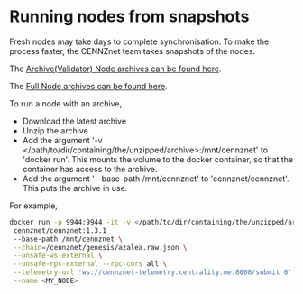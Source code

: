 # Running nodes from snapshots

Fresh nodes may take days to complete synchronisation. To make the process faster, the CENNZnet team takes snapshots of the nodes.

The [Archive(Validator) Node archives can be found here](https://s3-ap-southeast-1.amazonaws.com/cennznet-snapshots.centralityapp.com/azalea/1.2.2/validator/index.html).

The [Full Node archives can be found here](https://s3-ap-southeast-1.amazonaws.com/cennznet-snapshots.centralityapp.com/azalea/1.2.2/fullnode/index.html).

To run a node with an archive,
* Download the latest archive
* Unzip the archive
* Add the argument  '-v </path/to/dir/containing/the/unzipped/archive>:/mnt/cennznet' to 'docker run'. This mounts the volume to the docker container, so that the container has access to the archive.
* Add the argument '--base-path /mnt/cennznet' to 'cennznet/cennznet'. This puts the archive in use.

For example,

```bash
docker run -p 9944:9944 -it -v </path/to/dir/containing/the/unzipped/archive>:/mnt/cennznet \
 cennznet/cennznet:1.3.1
 --base-path /mnt/cennznet \
 --chain=/cennznet/genesis/azalea.raw.json \
 --unsafe-ws-external \
 --unsafe-rpc-external --rpc-cors all \
 --telemetry-url 'ws://cennznet-telemetry.centrality.me:8000/submit 0' \
 --name <MY_NODE>
```
